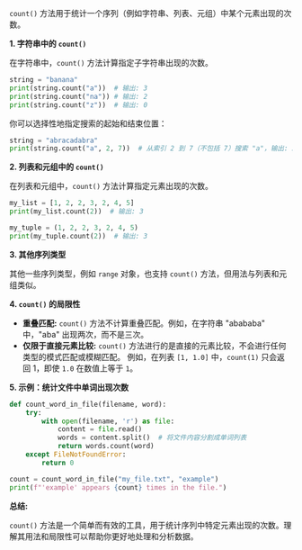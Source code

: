 `count()` 方法用于统计一个序列（例如字符串、列表、元组）中某个元素出现的次数。

**1. 字符串中的 `count()`**

在字符串中，`count()` 方法计算指定子字符串出现的次数。

```python
string = "banana"
print(string.count("a"))  # 输出: 3
print(string.count("na")) # 输出: 2
print(string.count("z"))  # 输出: 0
```

你可以选择性地指定搜索的起始和结束位置：

```python
string = "abracadabra"
print(string.count("a", 2, 7))  # 从索引 2 到 7（不包括 7）搜索 "a"，输出: 2
```


**2. 列表和元组中的 `count()`**

在列表和元组中，`count()` 方法计算指定元素出现的次数。

```python
my_list = [1, 2, 2, 3, 2, 4, 5]
print(my_list.count(2))  # 输出: 3

my_tuple = (1, 2, 2, 3, 2, 4, 5)
print(my_tuple.count(2))  # 输出: 3
```


**3. 其他序列类型**

其他一些序列类型，例如 `range` 对象，也支持 `count()` 方法，但用法与列表和元组类似。


**4.  `count()` 的局限性**

* **重叠匹配:** `count()` 方法不计算重叠匹配。例如，在字符串 "abababa" 中，"aba" 出现两次，而不是三次。
* **仅限于直接元素比较:** `count()` 方法进行的是直接的元素比较，不会进行任何类型的模式匹配或模糊匹配。  例如，在列表 `[1, 1.0]` 中，`count(1)` 只会返回 1，即使 `1.0` 在数值上等于 `1`。


**5. 示例：统计文件中单词出现次数**

```python
def count_word_in_file(filename, word):
    try:
        with open(filename, 'r') as file:
            content = file.read()
            words = content.split()  # 将文件内容分割成单词列表
            return words.count(word)
    except FileNotFoundError:
        return 0

count = count_word_in_file("my_file.txt", "example")
print(f"'example' appears {count} times in the file.")
```


**总结:**

`count()` 方法是一个简单而有效的工具，用于统计序列中特定元素出现的次数。理解其用法和局限性可以帮助你更好地处理和分析数据。
